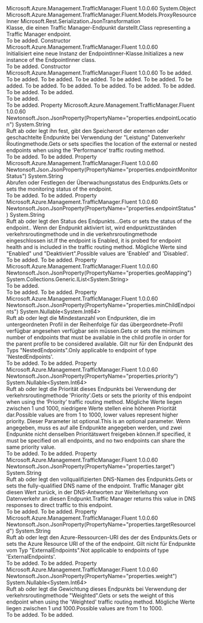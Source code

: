 <Type Name="EndpointInner" FullName="Microsoft.Azure.Management.TrafficManager.Fluent.Models.EndpointInner">
  <TypeSignature Language="C#" Value="public class EndpointInner : Microsoft.Azure.Management.TrafficManager.Fluent.Models.ProxyResourceInner" />
  <TypeSignature Language="ILAsm" Value=".class public auto ansi beforefieldinit EndpointInner extends Microsoft.Azure.Management.TrafficManager.Fluent.Models.ProxyResourceInner" />
  <TypeSignature Language="DocId" Value="T:Microsoft.Azure.Management.TrafficManager.Fluent.Models.EndpointInner" />
  <TypeSignature Language="VB.NET" Value="Public Class EndpointInner&#xA;Inherits ProxyResourceInner" />
  <TypeSignature Language="F#" Value="type EndpointInner = class&#xA;    inherit ProxyResourceInner" />
  <AssemblyInfo>
    <AssemblyName>Microsoft.Azure.Management.TrafficManager.Fluent</AssemblyName>
    <AssemblyVersion>1.0.0.60</AssemblyVersion>
  </AssemblyInfo>
  <Base>
    <BaseTypeName>System.Object</BaseTypeName>
    <BaseTypeName FrameworkAlternate="azure-dotnet">Microsoft.Azure.Management.TrafficManager.Fluent.Models.ProxyResourceInner</BaseTypeName>
  </Base>
  <Interfaces />
  <Attributes>
    <Attribute>
      <AttributeName>Microsoft.Rest.Serialization.JsonTransformation</AttributeName>
    </Attribute>
  </Attributes>
  <Docs>
    <summary>
            <span data-ttu-id="b3104-101">Klasse, die einen Traffic Manager-Endpunkt darstellt.</span><span class="sxs-lookup"><span data-stu-id="b3104-101">Class representing a Traffic Manager endpoint.</span></span>
            </summary>
    <remarks>To be added.</remarks>
  </Docs>
  <Members>
    <Member MemberName=".ctor">
      <MemberSignature Language="C#" Value="public EndpointInner ();" />
      <MemberSignature Language="ILAsm" Value=".method public hidebysig specialname rtspecialname instance void .ctor() cil managed" />
      <MemberSignature Language="DocId" Value="M:Microsoft.Azure.Management.TrafficManager.Fluent.Models.EndpointInner.#ctor" />
      <MemberSignature Language="VB.NET" Value="Public Sub New ()" />
      <MemberType>Constructor</MemberType>
      <AssemblyInfo>
        <AssemblyName>Microsoft.Azure.Management.TrafficManager.Fluent</AssemblyName>
        <AssemblyVersion>1.0.0.60</AssemblyVersion>
      </AssemblyInfo>
      <Parameters />
      <Docs>
        <summary>
            <span data-ttu-id="b3104-102">Initialisiert eine neue Instanz der EndpointInner-Klasse.</span><span class="sxs-lookup"><span data-stu-id="b3104-102">Initializes a new instance of the EndpointInner class.</span></span>
            </summary>
        <remarks>To be added.</remarks>
      </Docs>
    </Member>
    <Member MemberName=".ctor">
      <MemberSignature Language="C#" Value="public EndpointInner (string location = null, string id = null, string name = null, string type = null, System.Collections.Generic.IDictionary&lt;string,string&gt; tags = null, string targetResourceId = null, string target = null, string endpointStatus = null, Nullable&lt;long&gt; weight = null, Nullable&lt;long&gt; priority = null, string endpointLocation = null, string endpointMonitorStatus = null, Nullable&lt;long&gt; minChildEndpoints = null, System.Collections.Generic.IList&lt;string&gt; geoMapping = null);" />
      <MemberSignature Language="ILAsm" Value=".method public hidebysig specialname rtspecialname instance void .ctor(string location, string id, string name, string type, class System.Collections.Generic.IDictionary`2&lt;string, string&gt; tags, string targetResourceId, string target, string endpointStatus, valuetype System.Nullable`1&lt;int64&gt; weight, valuetype System.Nullable`1&lt;int64&gt; priority, string endpointLocation, string endpointMonitorStatus, valuetype System.Nullable`1&lt;int64&gt; minChildEndpoints, class System.Collections.Generic.IList`1&lt;string&gt; geoMapping) cil managed" />
      <MemberSignature Language="DocId" Value="M:Microsoft.Azure.Management.TrafficManager.Fluent.Models.EndpointInner.#ctor(System.String,System.String,System.String,System.String,System.Collections.Generic.IDictionary{System.String,System.String},System.String,System.String,System.String,System.Nullable{System.Int64},System.Nullable{System.Int64},System.String,System.String,System.Nullable{System.Int64},System.Collections.Generic.IList{System.String})" />
      <MemberSignature Language="VB.NET" Value="Public Sub New (Optional location As String = null, Optional id As String = null, Optional name As String = null, Optional type As String = null, Optional tags As IDictionary(Of String, String) = null, Optional targetResourceId As String = null, Optional target As String = null, Optional endpointStatus As String = null, Optional weight As Nullable(Of Long) = null, Optional priority As Nullable(Of Long) = null, Optional endpointLocation As String = null, Optional endpointMonitorStatus As String = null, Optional minChildEndpoints As Nullable(Of Long) = null, Optional geoMapping As IList(Of String) = null)" />
      <MemberSignature Language="F#" Value="new Microsoft.Azure.Management.TrafficManager.Fluent.Models.EndpointInner : string * string * string * string * System.Collections.Generic.IDictionary&lt;string, string&gt; * string * string * string * Nullable&lt;int64&gt; * Nullable&lt;int64&gt; * string * string * Nullable&lt;int64&gt; * System.Collections.Generic.IList&lt;string&gt; -&gt; Microsoft.Azure.Management.TrafficManager.Fluent.Models.EndpointInner" Usage="new Microsoft.Azure.Management.TrafficManager.Fluent.Models.EndpointInner (location, id, name, type, tags, targetResourceId, target, endpointStatus, weight, priority, endpointLocation, endpointMonitorStatus, minChildEndpoints, geoMapping)" />
      <MemberType>Constructor</MemberType>
      <AssemblyInfo>
        <AssemblyName>Microsoft.Azure.Management.TrafficManager.Fluent</AssemblyName>
        <AssemblyVersion>1.0.0.60</AssemblyVersion>
      </AssemblyInfo>
      <Parameters>
        <Parameter Name="location" Type="System.String" />
        <Parameter Name="id" Type="System.String" />
        <Parameter Name="name" Type="System.String" />
        <Parameter Name="type" Type="System.String" />
        <Parameter Name="tags" Type="System.Collections.Generic.IDictionary&lt;System.String,System.String&gt;" />
        <Parameter Name="targetResourceId" Type="System.String" />
        <Parameter Name="target" Type="System.String" />
        <Parameter Name="endpointStatus" Type="System.String" />
        <Parameter Name="weight" Type="System.Nullable&lt;System.Int64&gt;" />
        <Parameter Name="priority" Type="System.Nullable&lt;System.Int64&gt;" />
        <Parameter Name="endpointLocation" Type="System.String" />
        <Parameter Name="endpointMonitorStatus" Type="System.String" />
        <Parameter Name="minChildEndpoints" Type="System.Nullable&lt;System.Int64&gt;" />
        <Parameter Name="geoMapping" Type="System.Collections.Generic.IList&lt;System.String&gt;" />
      </Parameters>
      <Docs>
        <param name="location">To be added.</param>
        <param name="id">To be added.</param>
        <param name="name">To be added.</param>
        <param name="type">To be added.</param>
        <param name="tags">To be added.</param>
        <param name="targetResourceId">To be added.</param>
        <param name="target">To be added.</param>
        <param name="endpointStatus">To be added.</param>
        <param name="weight">To be added.</param>
        <param name="priority">To be added.</param>
        <param name="endpointLocation">To be added.</param>
        <param name="endpointMonitorStatus">To be added.</param>
        <param name="minChildEndpoints">To be added.</param>
        <param name="geoMapping">To be added.</param>
        <summary>To be added.</summary>
        <remarks>To be added.</remarks>
      </Docs>
    </Member>
    <Member MemberName="EndpointLocation">
      <MemberSignature Language="C#" Value="public string EndpointLocation { get; set; }" />
      <MemberSignature Language="ILAsm" Value=".property instance string EndpointLocation" />
      <MemberSignature Language="DocId" Value="P:Microsoft.Azure.Management.TrafficManager.Fluent.Models.EndpointInner.EndpointLocation" />
      <MemberSignature Language="VB.NET" Value="Public Property EndpointLocation As String" />
      <MemberSignature Language="F#" Value="member this.EndpointLocation : string with get, set" Usage="Microsoft.Azure.Management.TrafficManager.Fluent.Models.EndpointInner.EndpointLocation" />
      <MemberType>Property</MemberType>
      <AssemblyInfo>
        <AssemblyName>Microsoft.Azure.Management.TrafficManager.Fluent</AssemblyName>
        <AssemblyVersion>1.0.0.60</AssemblyVersion>
      </AssemblyInfo>
      <Attributes>
        <Attribute>
          <AttributeName>Newtonsoft.Json.JsonProperty(PropertyName="properties.endpointLocation")</AttributeName>
        </Attribute>
      </Attributes>
      <ReturnValue>
        <ReturnType>System.String</ReturnType>
      </ReturnValue>
      <Docs>
        <summary>
            <span data-ttu-id="b3104-103">Ruft ab oder legt ihn fest, gibt den Speicherort der externen oder geschachtelte Endpunkte bei Verwendung der "Leistung" Datenverkehr Routingmethode.</span><span class="sxs-lookup"><span data-stu-id="b3104-103">Gets or sets specifies the location of the external or nested endpoints when using the ‘Performance’ traffic routing method.</span></span>
            </summary>
        <value>To be added.</value>
        <remarks>To be added.</remarks>
      </Docs>
    </Member>
    <Member MemberName="EndpointMonitorStatus">
      <MemberSignature Language="C#" Value="public string EndpointMonitorStatus { get; set; }" />
      <MemberSignature Language="ILAsm" Value=".property instance string EndpointMonitorStatus" />
      <MemberSignature Language="DocId" Value="P:Microsoft.Azure.Management.TrafficManager.Fluent.Models.EndpointInner.EndpointMonitorStatus" />
      <MemberSignature Language="VB.NET" Value="Public Property EndpointMonitorStatus As String" />
      <MemberSignature Language="F#" Value="member this.EndpointMonitorStatus : string with get, set" Usage="Microsoft.Azure.Management.TrafficManager.Fluent.Models.EndpointInner.EndpointMonitorStatus" />
      <MemberType>Property</MemberType>
      <AssemblyInfo>
        <AssemblyName>Microsoft.Azure.Management.TrafficManager.Fluent</AssemblyName>
        <AssemblyVersion>1.0.0.60</AssemblyVersion>
      </AssemblyInfo>
      <Attributes>
        <Attribute>
          <AttributeName>Newtonsoft.Json.JsonProperty(PropertyName="properties.endpointMonitorStatus")</AttributeName>
        </Attribute>
      </Attributes>
      <ReturnValue>
        <ReturnType>System.String</ReturnType>
      </ReturnValue>
      <Docs>
        <summary>
            <span data-ttu-id="b3104-104">Abrufen oder Festlegen der Überwachungsstatus des Endpunkts.</span><span class="sxs-lookup"><span data-stu-id="b3104-104">Gets or sets the monitoring status of the endpoint.</span></span>
            </summary>
        <value>To be added.</value>
        <remarks>To be added.</remarks>
      </Docs>
    </Member>
    <Member MemberName="EndpointStatus">
      <MemberSignature Language="C#" Value="public string EndpointStatus { get; set; }" />
      <MemberSignature Language="ILAsm" Value=".property instance string EndpointStatus" />
      <MemberSignature Language="DocId" Value="P:Microsoft.Azure.Management.TrafficManager.Fluent.Models.EndpointInner.EndpointStatus" />
      <MemberSignature Language="VB.NET" Value="Public Property EndpointStatus As String" />
      <MemberSignature Language="F#" Value="member this.EndpointStatus : string with get, set" Usage="Microsoft.Azure.Management.TrafficManager.Fluent.Models.EndpointInner.EndpointStatus" />
      <MemberType>Property</MemberType>
      <AssemblyInfo>
        <AssemblyName>Microsoft.Azure.Management.TrafficManager.Fluent</AssemblyName>
        <AssemblyVersion>1.0.0.60</AssemblyVersion>
      </AssemblyInfo>
      <Attributes>
        <Attribute>
          <AttributeName>Newtonsoft.Json.JsonProperty(PropertyName="properties.endpointStatus")</AttributeName>
        </Attribute>
      </Attributes>
      <ReturnValue>
        <ReturnType>System.String</ReturnType>
      </ReturnValue>
      <Docs>
        <summary>
            <span data-ttu-id="b3104-105">Ruft ab oder legt den Status des Endpunkts...</span><span class="sxs-lookup"><span data-stu-id="b3104-105">Gets or sets the status of the endpoint..</span></span>  <span data-ttu-id="b3104-106">Wenn der Endpunkt aktiviert ist, wird endpunktzuständen verkehrsroutingmethode und in die verkehrsroutingmethode eingeschlossen ist.</span><span class="sxs-lookup"><span data-stu-id="b3104-106">If the endpoint is Enabled, it is probed for endpoint health and is included in the traffic routing method.</span></span>  <span data-ttu-id="b3104-107">Mögliche Werte sind "Enabled" und "Deaktiviert".</span><span class="sxs-lookup"><span data-stu-id="b3104-107">Possible values are 'Enabled' and 'Disabled'.</span></span>
            </summary>
        <value>To be added.</value>
        <remarks>To be added.</remarks>
      </Docs>
    </Member>
    <Member MemberName="GeoMapping">
      <MemberSignature Language="C#" Value="public System.Collections.Generic.IList&lt;string&gt; GeoMapping { get; set; }" />
      <MemberSignature Language="ILAsm" Value=".property instance class System.Collections.Generic.IList`1&lt;string&gt; GeoMapping" />
      <MemberSignature Language="DocId" Value="P:Microsoft.Azure.Management.TrafficManager.Fluent.Models.EndpointInner.GeoMapping" />
      <MemberSignature Language="VB.NET" Value="Public Property GeoMapping As IList(Of String)" />
      <MemberSignature Language="F#" Value="member this.GeoMapping : System.Collections.Generic.IList&lt;string&gt; with get, set" Usage="Microsoft.Azure.Management.TrafficManager.Fluent.Models.EndpointInner.GeoMapping" />
      <MemberType>Property</MemberType>
      <AssemblyInfo>
        <AssemblyName>Microsoft.Azure.Management.TrafficManager.Fluent</AssemblyName>
        <AssemblyVersion>1.0.0.60</AssemblyVersion>
      </AssemblyInfo>
      <Attributes>
        <Attribute>
          <AttributeName>Newtonsoft.Json.JsonProperty(PropertyName="properties.geoMapping")</AttributeName>
        </Attribute>
      </Attributes>
      <ReturnValue>
        <ReturnType>System.Collections.Generic.IList&lt;System.String&gt;</ReturnType>
      </ReturnValue>
      <Docs>
        <summary>To be added.</summary>
        <value>To be added.</value>
        <remarks>To be added.</remarks>
      </Docs>
    </Member>
    <Member MemberName="MinChildEndpoints">
      <MemberSignature Language="C#" Value="public Nullable&lt;long&gt; MinChildEndpoints { get; set; }" />
      <MemberSignature Language="ILAsm" Value=".property instance valuetype System.Nullable`1&lt;int64&gt; MinChildEndpoints" />
      <MemberSignature Language="DocId" Value="P:Microsoft.Azure.Management.TrafficManager.Fluent.Models.EndpointInner.MinChildEndpoints" />
      <MemberSignature Language="VB.NET" Value="Public Property MinChildEndpoints As Nullable(Of Long)" />
      <MemberSignature Language="F#" Value="member this.MinChildEndpoints : Nullable&lt;int64&gt; with get, set" Usage="Microsoft.Azure.Management.TrafficManager.Fluent.Models.EndpointInner.MinChildEndpoints" />
      <MemberType>Property</MemberType>
      <AssemblyInfo>
        <AssemblyName>Microsoft.Azure.Management.TrafficManager.Fluent</AssemblyName>
        <AssemblyVersion>1.0.0.60</AssemblyVersion>
      </AssemblyInfo>
      <Attributes>
        <Attribute>
          <AttributeName>Newtonsoft.Json.JsonProperty(PropertyName="properties.minChildEndpoints")</AttributeName>
        </Attribute>
      </Attributes>
      <ReturnValue>
        <ReturnType>System.Nullable&lt;System.Int64&gt;</ReturnType>
      </ReturnValue>
      <Docs>
        <summary>
            <span data-ttu-id="b3104-108">Ruft ab oder legt die Mindestanzahl von Endpunkten, die im untergeordneten Profil in der Reihenfolge für das übergeordnete-Profil verfügbar angesehen verfügbar sein müssen.</span><span class="sxs-lookup"><span data-stu-id="b3104-108">Gets or sets the minimum number of endpoints that must be available in the child profile in order for the parent profile to be considered available.</span></span> <span data-ttu-id="b3104-109">Gilt nur für den Endpunkt des Typs "NestedEndpoints".</span><span class="sxs-lookup"><span data-stu-id="b3104-109">Only applicable to endpoint of type 'NestedEndpoints'.</span></span>
            </summary>
        <value>To be added.</value>
        <remarks>To be added.</remarks>
      </Docs>
    </Member>
    <Member MemberName="Priority">
      <MemberSignature Language="C#" Value="public Nullable&lt;long&gt; Priority { get; set; }" />
      <MemberSignature Language="ILAsm" Value=".property instance valuetype System.Nullable`1&lt;int64&gt; Priority" />
      <MemberSignature Language="DocId" Value="P:Microsoft.Azure.Management.TrafficManager.Fluent.Models.EndpointInner.Priority" />
      <MemberSignature Language="VB.NET" Value="Public Property Priority As Nullable(Of Long)" />
      <MemberSignature Language="F#" Value="member this.Priority : Nullable&lt;int64&gt; with get, set" Usage="Microsoft.Azure.Management.TrafficManager.Fluent.Models.EndpointInner.Priority" />
      <MemberType>Property</MemberType>
      <AssemblyInfo>
        <AssemblyName>Microsoft.Azure.Management.TrafficManager.Fluent</AssemblyName>
        <AssemblyVersion>1.0.0.60</AssemblyVersion>
      </AssemblyInfo>
      <Attributes>
        <Attribute>
          <AttributeName>Newtonsoft.Json.JsonProperty(PropertyName="properties.priority")</AttributeName>
        </Attribute>
      </Attributes>
      <ReturnValue>
        <ReturnType>System.Nullable&lt;System.Int64&gt;</ReturnType>
      </ReturnValue>
      <Docs>
        <summary>
            <span data-ttu-id="b3104-110">Ruft ab oder legt die Priorität dieses Endpunkts bei Verwendung der verkehrsroutingmethode 'Priority'.</span><span class="sxs-lookup"><span data-stu-id="b3104-110">Gets or sets the priority of this endpoint when using the ‘Priority’ traffic routing method.</span></span> <span data-ttu-id="b3104-111">Mögliche Werte liegen zwischen 1 und 1000, niedrigere Werte stellen eine höheren Priorität dar.</span><span class="sxs-lookup"><span data-stu-id="b3104-111">Possible values are from 1 to 1000, lower values represent higher priority.</span></span> <span data-ttu-id="b3104-112">Dieser Parameter ist optional.</span><span class="sxs-lookup"><span data-stu-id="b3104-112">This is an optional parameter.</span></span>  <span data-ttu-id="b3104-113">Wenn angegeben, muss es auf alle Endpunkte angegeben werden, und zwei Endpunkte nicht denselben Prioritätswert freigeben können.</span><span class="sxs-lookup"><span data-stu-id="b3104-113">If specified, it must be specified on all endpoints, and no two endpoints can share the same priority value.</span></span>
            </summary>
        <value>To be added.</value>
        <remarks>To be added.</remarks>
      </Docs>
    </Member>
    <Member MemberName="Target">
      <MemberSignature Language="C#" Value="public string Target { get; set; }" />
      <MemberSignature Language="ILAsm" Value=".property instance string Target" />
      <MemberSignature Language="DocId" Value="P:Microsoft.Azure.Management.TrafficManager.Fluent.Models.EndpointInner.Target" />
      <MemberSignature Language="VB.NET" Value="Public Property Target As String" />
      <MemberSignature Language="F#" Value="member this.Target : string with get, set" Usage="Microsoft.Azure.Management.TrafficManager.Fluent.Models.EndpointInner.Target" />
      <MemberType>Property</MemberType>
      <AssemblyInfo>
        <AssemblyName>Microsoft.Azure.Management.TrafficManager.Fluent</AssemblyName>
        <AssemblyVersion>1.0.0.60</AssemblyVersion>
      </AssemblyInfo>
      <Attributes>
        <Attribute>
          <AttributeName>Newtonsoft.Json.JsonProperty(PropertyName="properties.target")</AttributeName>
        </Attribute>
      </Attributes>
      <ReturnValue>
        <ReturnType>System.String</ReturnType>
      </ReturnValue>
      <Docs>
        <summary>
            <span data-ttu-id="b3104-114">Ruft ab oder legt den vollqualifizierten DNS-Namen des Endpunkts.</span><span class="sxs-lookup"><span data-stu-id="b3104-114">Gets or sets the fully-qualified DNS name of the endpoint.</span></span>  <span data-ttu-id="b3104-115">Traffic Manager gibt diesen Wert zurück, in der DNS-Antworten zur Weiterleitung von Datenverkehr an diesen Endpunkt.</span><span class="sxs-lookup"><span data-stu-id="b3104-115">Traffic Manager returns this value in DNS responses to direct traffic to this endpoint.</span></span>
            </summary>
        <value>To be added.</value>
        <remarks>To be added.</remarks>
      </Docs>
    </Member>
    <Member MemberName="TargetResourceId">
      <MemberSignature Language="C#" Value="public string TargetResourceId { get; set; }" />
      <MemberSignature Language="ILAsm" Value=".property instance string TargetResourceId" />
      <MemberSignature Language="DocId" Value="P:Microsoft.Azure.Management.TrafficManager.Fluent.Models.EndpointInner.TargetResourceId" />
      <MemberSignature Language="VB.NET" Value="Public Property TargetResourceId As String" />
      <MemberSignature Language="F#" Value="member this.TargetResourceId : string with get, set" Usage="Microsoft.Azure.Management.TrafficManager.Fluent.Models.EndpointInner.TargetResourceId" />
      <MemberType>Property</MemberType>
      <AssemblyInfo>
        <AssemblyName>Microsoft.Azure.Management.TrafficManager.Fluent</AssemblyName>
        <AssemblyVersion>1.0.0.60</AssemblyVersion>
      </AssemblyInfo>
      <Attributes>
        <Attribute>
          <AttributeName>Newtonsoft.Json.JsonProperty(PropertyName="properties.targetResourceId")</AttributeName>
        </Attribute>
      </Attributes>
      <ReturnValue>
        <ReturnType>System.String</ReturnType>
      </ReturnValue>
      <Docs>
        <summary>
            <span data-ttu-id="b3104-116">Ruft ab oder legt den Azure-Ressourcen-URI des der des Endpunkts.</span><span class="sxs-lookup"><span data-stu-id="b3104-116">Gets or sets the Azure Resource URI of the of the endpoint.</span></span>  <span data-ttu-id="b3104-117">Gilt nicht für Endpunkte vom Typ "ExternalEndpoints".</span><span class="sxs-lookup"><span data-stu-id="b3104-117">Not applicable to endpoints of type 'ExternalEndpoints'.</span></span>
            </summary>
        <value>To be added.</value>
        <remarks>To be added.</remarks>
      </Docs>
    </Member>
    <Member MemberName="Weight">
      <MemberSignature Language="C#" Value="public Nullable&lt;long&gt; Weight { get; set; }" />
      <MemberSignature Language="ILAsm" Value=".property instance valuetype System.Nullable`1&lt;int64&gt; Weight" />
      <MemberSignature Language="DocId" Value="P:Microsoft.Azure.Management.TrafficManager.Fluent.Models.EndpointInner.Weight" />
      <MemberSignature Language="VB.NET" Value="Public Property Weight As Nullable(Of Long)" />
      <MemberSignature Language="F#" Value="member this.Weight : Nullable&lt;int64&gt; with get, set" Usage="Microsoft.Azure.Management.TrafficManager.Fluent.Models.EndpointInner.Weight" />
      <MemberType>Property</MemberType>
      <AssemblyInfo>
        <AssemblyName>Microsoft.Azure.Management.TrafficManager.Fluent</AssemblyName>
        <AssemblyVersion>1.0.0.60</AssemblyVersion>
      </AssemblyInfo>
      <Attributes>
        <Attribute>
          <AttributeName>Newtonsoft.Json.JsonProperty(PropertyName="properties.weight")</AttributeName>
        </Attribute>
      </Attributes>
      <ReturnValue>
        <ReturnType>System.Nullable&lt;System.Int64&gt;</ReturnType>
      </ReturnValue>
      <Docs>
        <summary>
            <span data-ttu-id="b3104-118">Ruft ab oder legt die Gewichtung dieses Endpunkts bei Verwendung der verkehrsroutingmethode "Weighted".</span><span class="sxs-lookup"><span data-stu-id="b3104-118">Gets or sets the weight of this endpoint when using the 'Weighted' traffic routing method.</span></span> <span data-ttu-id="b3104-119">Mögliche Werte liegen zwischen 1 und 1000.</span><span class="sxs-lookup"><span data-stu-id="b3104-119">Possible values are from 1 to 1000.</span></span>
            </summary>
        <value>To be added.</value>
        <remarks>To be added.</remarks>
      </Docs>
    </Member>
  </Members>
</Type>